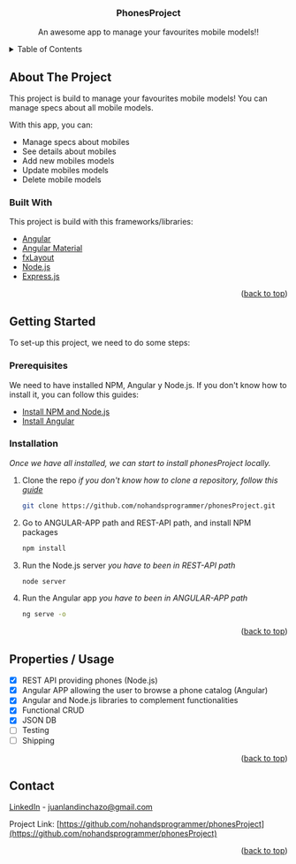 <!-- PROJECT LOGO -->
<br />
<div align="center">
  <h3 align="center">PhonesProject</h3>

  <p align="center">
    An awesome app to manage your favourites mobile models!!
    <br />
</div>



<!-- TABLE OF CONTENTS -->
<details>
  <summary>Table of Contents</summary>
  <ol>
    <li>
      <a href="#about-the-project">About The Project</a>
      <ul>
        <li><a href="#built-with">Built With</a></li>
      </ul>
    </li>
    <li>
      <a href="#getting-started">Getting Started</a>
      <ul>
        <li><a href="#prerequisites">Prerequisites</a></li>
        <li><a href="#installation">Installation</a></li>
      </ul>
    </li>
    <li><a href="#properties-/-usage">Properties / Usage</a></li>
    <li><a href="#contact">Contact</a></li>
  </ol>
</details>


## About The Project

This project is build to manage your favourites mobile models! You can manage specs about all mobile models.

With this app, you can:
* Manage specs about mobiles
* See details about mobiles
* Add new mobiles models
* Update mobiles models
* Delete mobile models

### Built With

This project is build with this frameworks/libraries:

* [Angular](https://angular.io/)
* [Angular Material](https://material.angular.io/)
* [fxLayout](https://github.com/angular/flex-layout/wiki/fxLayout-API)
* [Node.js](https://nodejs.org/es/)
* [Express.js](https://expressjs.com/es/)

<p align="right">(<a href="#top">back to top</a>)</p>



## Getting Started

To set-up this project, we need to do some steps:

### Prerequisites

We need to have installed NPM, Angular y Node.js. If you don't know how to install it, you can follow this guides:

* [Install NPM and Node.js](https://docs.npmjs.com/downloading-and-installing-node-js-and-npm)
* [Install Angular](https://angular.io/guide/setup-local)

### Installation

_Once we have all installed, we can start to install phonesProject locally._

1. Clone the repo _if you don't know how to clone a repository, follow this [guide](https://docs.github.com/es/repositories/creating-and-managing-repositories/cloning-a-repository)_
   ```sh
   git clone https://github.com/nohandsprogrammer/phonesProject.git
   ```
3. Go to ANGULAR-APP path and REST-API path, and install NPM packages
   ```sh
   npm install
   ```
4. Run the Node.js server _you have to been in REST-API path_ 
   ```sh
   node server
   ```

4. Run the Angular app _you have to been in ANGULAR-APP path_ 
   ```sh
   ng serve -o
   ```

<p align="right">(<a href="#top">back to top</a>)</p>



## Properties / Usage

- [x] REST API providing phones (Node.js)
- [x] Angular APP allowing the user to browse a phone catalog (Angular)
- [x] Angular and Node.js libraries to complement functionalities
- [x] Functional CRUD
- [x] JSON DB
- [ ] Testing
- [ ] Shipping

<p align="right">(<a href="#top">back to top</a>)</p>

## Contact

[LinkedIn](https://www.linkedin.com/in/juan-landin-chazo/) - juanlandinchazo@gmail.com

Project Link: [https://github.com/nohandsprogrammer/phonesProject](https://github.com/nohandsprogrammer/phonesProject)

<p align="right">(<a href="#top">back to top</a>)</p>